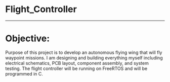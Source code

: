 # Flight_Controller
-------------------
# Objective:
Purpose of this project is to develop an autonomous flying wing that will fly waypoint
missions. I am designing and building everything myself including electrical schematics,
PCB layout, component assembly, and system testing. The flight controller will be running 
on FreeRTOS and will be programmed in C. 
